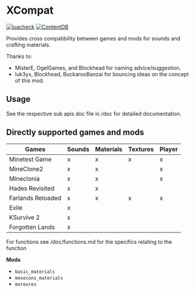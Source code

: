 # XCompat

[![luacheck](https://github.com/mt-mods/xcompat/actions/workflows/luacheck.yml/badge.svg?branch=master)](https://github.com/mt-mods/xcompat/actions/workflows/luacheck.yml)
[![ContentDB](https://content.minetest.net/packages/mt-mods/xcompat/shields/downloads/)](https://content.minetest.net/packages/mt-mods/xcompat/)

Provides cross compatibility between games and mods for sounds and crafting materials.

Thanks to:
* MisterE, OgelGames, and Blockhead for naming advice/suggestion.
* luk3yx, Blockhead, BuckarooBanzai for bouncing ideas on the concept of this mod.

## Usage

See the respective sub apis doc file in /doc for detailed documentation.

## Directly supported games and mods

| Games             | Sounds    | Materials | Textures  | Player |
| ----------------- | --------- | --------- | --------- | ------ |
| Minetest Game     | x         | x         | x         | x      |
| MineClone2        | x         | x         |           | x      |
| Mineclonia        | x         | x         |           | x      |
| Hades Revisited   | x         | x         |           |        |
| Farlands Reloaded | x         | x         | x         | x      |
| Exile             | x         |           |           |        |
| KSurvive 2        | x         |           |           |        |
| Forgotten Lands   | x         |           |           |        |

For functions see /doc/functions.md for the specifics relating to the function

**Mods**
* `basic_materials`
* `mesecons_materials`
* `moreores`
